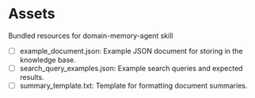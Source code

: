 # Assets

Bundled resources for domain-memory-agent skill

- [ ] example_document.json: Example JSON document for storing in the knowledge base.
- [ ] search_query_examples.json: Example search queries and expected results.
- [ ] summary_template.txt: Template for formatting document summaries.
